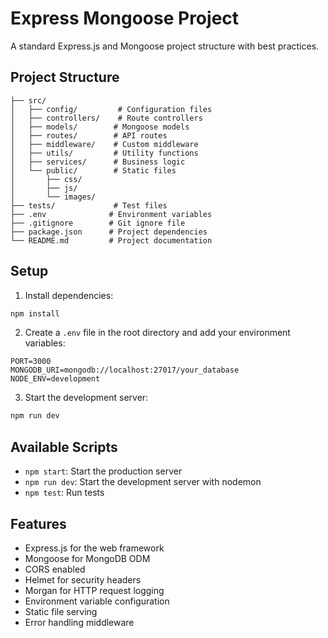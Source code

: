 # Express Mongoose Project

A standard Express.js and Mongoose project structure with best practices.

## Project Structure

```
├── src/
│   ├── config/         # Configuration files
│   ├── controllers/    # Route controllers
│   ├── models/        # Mongoose models
│   ├── routes/        # API routes
│   ├── middleware/    # Custom middleware
│   ├── utils/         # Utility functions
│   ├── services/      # Business logic
│   └── public/        # Static files
│       ├── css/
│       ├── js/
│       └── images/
├── tests/             # Test files
├── .env              # Environment variables
├── .gitignore        # Git ignore file
├── package.json      # Project dependencies
└── README.md         # Project documentation
```

## Setup

1. Install dependencies:
```bash
npm install
```

2. Create a `.env` file in the root directory and add your environment variables:
```
PORT=3000
MONGODB_URI=mongodb://localhost:27017/your_database
NODE_ENV=development
```

3. Start the development server:
```bash
npm run dev
```

## Available Scripts

- `npm start`: Start the production server
- `npm run dev`: Start the development server with nodemon
- `npm test`: Run tests

## Features

- Express.js for the web framework
- Mongoose for MongoDB ODM
- CORS enabled
- Helmet for security headers
- Morgan for HTTP request logging
- Environment variable configuration
- Static file serving
- Error handling middleware 
